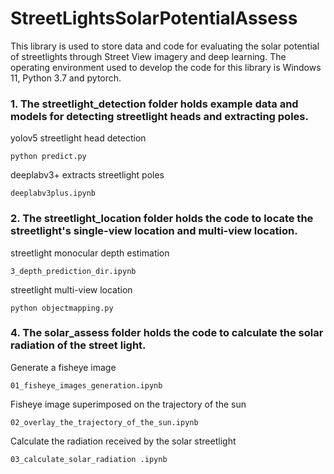 # StreetLightsSolarPotentialAssess

This library is used to store data and code for evaluating the solar potential of streetlights through Street View imagery and deep learning. The operating environment used to develop the code for this library is Windows 11, Python 3.7 and pytorch.

### 1. The streetlight_detection folder holds example data and models for detecting streetlight heads and extracting poles.

yolov5 streetlight head detection 

```python predict.py ```

deeplabv3+ extracts streetlight poles 

```deeplabv3plus.ipynb ```

### 2. The streetlight_location folder holds the code to locate the streetlight's single-view location and multi-view location.
   
streetlight monocular depth estimation 

```3_depth_prediction_dir.ipynb ```

streetlight multi-view location 

```python objectmapping.py```

### 4. The solar_assess folder holds the code to calculate the solar radiation of the street light.

Generate a fisheye image 

```01_fisheye_images_generation.ipynb ```

Fisheye image superimposed on the trajectory of the sun 

 ```02_overlay_the_trajectory_of_the_sun.ipynb``` 

Calculate the radiation received by the solar streetlight 

 ```03_calculate_solar_radiation .ipynb```
